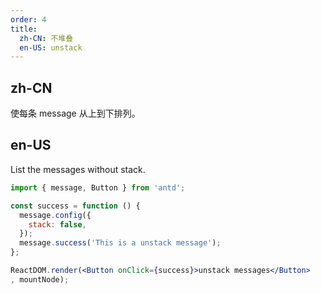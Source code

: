 ```yaml
---
order: 4
title:
  zh-CN: 不堆叠
  en-US: unstack
---
```


## zh-CN

使每条 message 从上到下排列。

## en-US

List the messages without stack.

````jsx
import { message, Button } from 'antd';

const success = function () {
  message.config({
    stack: false,
  });
  message.success('This is a unstack message');
};

ReactDOM.render(<Button onClick={success}>unstack messages</Button>
, mountNode);
````
